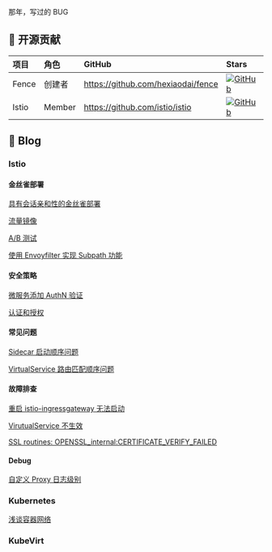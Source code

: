 那年，写过的 BUG

## 🎉 开源贡献

| 项目 | 角色 | GitHub | Stars |
| :---- | :---- | :---- | :---- |
| Fence | 创建者 | <https://github.com/hexiaodai/fence> | [![GitHub](https://img.shields.io/github/stars/hexiaodai/fence?logo=github&labelColor=495867&color=495867)](https://github.com/hexiaodai/fence) |
| Istio | Member | <https://github.com/istio/istio> | [![GitHub](https://img.shields.io/github/stars/istio/istio?logo=github&labelColor=495867&color=495867)](https://github.com/istio/istio) |

## 📝 Blog

### Istio

#### 金丝雀部署

[具有会话亲和性的金丝雀部署](istio/canary/具有会话亲和性的金丝雀部署.md)

[流量镜像](./istio/canary/流量镜像.md)

[A/B 测试](./istio/canary/AB测试.md)

[使用 Envoyfilter 实现 Subpath 功能](./istio/envoyfilter/subpath.md)

#### 安全策略

[微服务添加 AuthN 验证](./istio/authz/微服务添加authn验证.md)

[认证和授权](./istio/安全/认证和授权.md)

#### 常见问题

[Sidecar 启动顺序问题](./istio/faq/sidecar启动顺序问题.md)

[VirtualService 路由匹配顺序问题](./istio/faq/virtualservice路由匹配顺序问题.md)

#### 故障排查

[重启 istio-ingressgateway 无法启动](./istio/troubleshooting/重启istio-ingressgateway无法启动.md)

[VirutualService 不生效](./istio/troubleshooting/virutualservice不生效.md)

[SSL routines: OPENSSL_internal:CERTIFICATE_VERIFY_FAILED](./istio/troubleshooting/tls证书认证错误.md)

#### Debug

[自定义 Proxy 日志级别](./istio/debug/自定义Proxy日志级别.md)

### Kubernetes

[浅谈容器网络](./kubernetes/network/浅谈容器网络.md)

### KubeVirt



